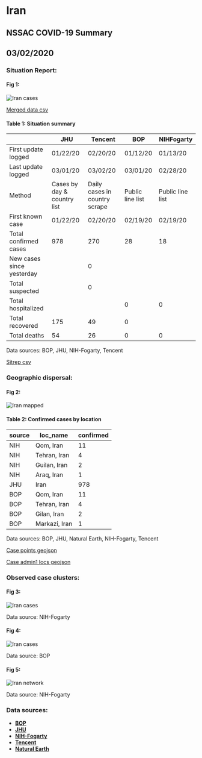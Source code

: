 # Iran
## NSSAC COVID-19 Summary
## 03/02/2020



### Situation Report:
#### Fig 1:
![Iran cases](../merged_histories/Iran_merged_histories.png)

[Merged data csv](https://github.com/SchlittDataSci/SchlittDataSci.github.io/blob/master/data/tables/Iran_merged_daily.csv)

#### Table 1: Situation summary


|                           | JHU                         | Tencent                       | BOP              | NIHFogarty       |
|---------------------------|-----------------------------|-------------------------------|------------------|------------------|
| First update logged       | 01/22/20                    | 02/20/20                      | 01/12/20         | 01/13/20         |
| Last update logged        | 03/01/20                    | 03/02/20                      | 03/01/20         | 02/28/20         |
| Method                    | Cases by day & country list | Daily cases in country scrape | Public line list | Public line list |
| First known case          | 01/22/20                    | 02/20/20                      | 02/19/20         | 02/19/20         |
| Total confirmed cases     | 978                         | 270                           | 28               | 18               |
| New cases since yesterday |                             | 0                             |                  |                  |
| Total suspected           |                             | 0                             |                  |                  |
| Total hospitalized        |                             |                               | 0                | 0                |
| Total recovered           | 175                         | 49                            | 0                |                  |
| Total deaths              | 54                          | 26                            | 0                | 0                |

Data sources: BOP, JHU, NIH-Fogarty, Tencent


[Sitrep csv](https://github.com/SchlittDataSci/SchlittDataSci.github.io/blob/master/data/tables/Iran_sitrep.csv)

### Geographic dispersal:
#### Fig 2:
![Iran mapped](../case_locs/Iran_case_locs.png)

#### Table 2: Confirmed cases by location


| source   | loc_name      |   confirmed |
|----------|---------------|-------------|
| NIH      | Qom, Iran     |          11 |
| NIH      | Tehran, Iran  |           4 |
| NIH      | Guilan, Iran  |           2 |
| NIH      | Araq, Iran    |           1 |
| JHU      | Iran          |         978 |
| BOP      | Qom, Iran     |          11 |
| BOP      | Tehran, Iran  |           4 |
| BOP      | Gilan, Iran   |           2 |
| BOP      | Markazi, Iran |           1 |

Data sources: BOP, JHU, Natural Earth, NIH-Fogarty, Tencent


[Case points geojson](https://github.com/SchlittDataSci/SchlittDataSci.github.io/blob/master/data/shapes/Iran_case_locs.geojson)

[Case admin1 locs geojson](https://github.com/SchlittDataSci/SchlittDataSci.github.io/blob/master/data/shapes/Iran_admin1_locs.geojson)

### Observed case clusters:
#### Fig 3:
![Iran cases](../cluster_analysis/Iran_imported_cases_NIHFogarty.png)



Data source: NIH-Fogarty


#### Fig 4:
![Iran cases](../cluster_analysis/Iran_imported_cases_BOP.png)



Data source: BOP


#### Fig 5:
![Iran network](../autochthonous_networks/Iran_network.png)



Data source: NIH-Fogarty


### Data sources:
* **[BOP](https://github.com/beoutbreakprepared/nCoV2019)**
* **[JHU](https://github.com/CSSEGISandData/COVID-19)** 
* **[NIH-Fogarty](https://docs.google.com/spreadsheets/d/1jS24DjSPVWa4iuxuD4OAXrE3QeI8c9BC1hSlqr-NMiU/edit#gid=1187587451)** 
* **[Tencent](https://news.qq.com/zt2020/page/feiyan.htm)**
* **[Natural Earth](https://www.naturalearthdata.com/forums/forum/natural-earth-map-data/cultural-vectors/admin-1-states-provinces-and-their-boundaries/)**

<!-- Global site tag (gtag.js) - Google Analytics -->
<script async src="https://www.googletagmanager.com/gtag/js?id=UA-158816269-1"></script>
<script>
  window.dataLayer = window.dataLayer || [];
  function gtag(){dataLayer.push(arguments);}
  gtag('js', new Date());

  gtag('config', 'UA-158816269-1');
</script>